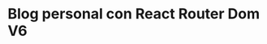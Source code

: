 # Blog personal con React Router Dom V6


<!-- 

npm i react-router-dom

npm i styled-components

emmet
ul>li*3{Articulo #$}

<ul>
  <li>Articulo #1</li>
  <li>Articulo #2</li>
  <li>Articulo #3</li>
</ul>


body
    background-color: #292929
    display: flex
    justify-content: center
    align-items: center
    min-height: 100vh
-->
